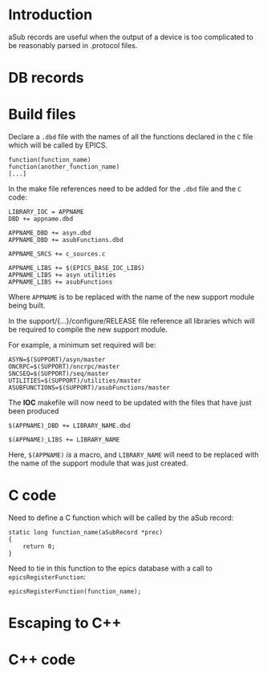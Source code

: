 # Introduction
aSub records are useful when the output of a device is too complicated to be reasonably parsed in .protocol files.


# DB records



# Build files
Declare a `.dbd` file with the names of all the functions declared in the `C` file which will be called by EPICS.

```
function(function_name)
function(another_function_name)
[...]
```

In the make file references need to be added for the `.dbd` file and the `C` code:

```
LIBRARY_IOC = APPNAME
DBD += appname.dbd

APPNAME_DBD += asyn.dbd
APPNAME_DBD += asubFunctions.dbd

APPNAME_SRCS += c_sources.c

APPNAME_LIBS += $(EPICS_BASE_IOC_LIBS)
APPNAME_LIBS += asyn utilities
APPNAME_LIBS += asubFunctions
```
Where `APPNAME` is to be replaced with the name of the new support module being built.

In the support/{...}/configure/RELEASE file reference all libraries which will be required to compile the new support module.

For example, a minimum set required will be:
```
ASYN=$(SUPPORT)/asyn/master
ONCRPC=$(SUPPORT)/oncrpc/master
SNCSEQ=$(SUPPORT)/seq/master
UTILITIES=$(SUPPORT)/utilities/master
ASUBFUNCTIONS=$(SUPPORT)/asubFunctions/master
```

The **IOC** makefile will now need to be updated with the files that have just been produced

```
$(APPNAME)_DBD += LIBRARY_NAME.dbd

$(APPNAME)_LIBS += LIBRARY_NAME
```
Here, `$(APPNAME)` _is_ a macro, and `LIBRARY_NAME` will need to be replaced with the name of the support module that was just created.


# C code
Need to define a C function which will be called by the aSub record:

```
static long function_name(aSubRecord *prec)
{
    return 0;
}
```

Need to tie in this function to the epics database with a call to `epicsRegisterFunction`:
```
epicsRegisterFunction(function_name);
```

# Escaping to C++

# C++ code